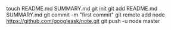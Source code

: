  touch README.md SUMMARY.md
  git init
  git add README.md SUMMARY.md
  git commit -m "first commit"
  git remote add node https://github.com/googleask/note.git
  git push -u node master


